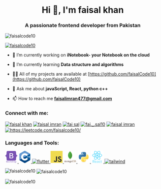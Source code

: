 <h1 align="center">Hi 👋, I'm faisal khan</h1>
<h3 align="center">A passionate frontend developer from Pakistan</h3>

<p align="left"> <img src="https://komarev.com/ghpvc/?username=faisalcode10&label=Profile%20views&color=0e75b6&style=flat" alt="faisalcode10" /> </p>

<p align="left"> <a href="https://github.com/ryo-ma/github-profile-trophy"><img src="https://github-profile-trophy.vercel.app/?username=faisalcode10" alt="faisalcode10" /></a> </p>

- 🔭 I’m currently working on **iNotebook- your Notebook on the cloud**

- 🌱 I’m currently learning **Data structure and algorithms**

- 👨‍💻 All of my projects are available at [https://github.com/faisalCode10](https://github.com/faisalCode10)

- 💬 Ask me about **javaScript, React, python c++**

- 📫 How to reach me **faisalimran477@gmail.com**

<h3 align="left">Connect with me:</h3>
<p align="left">
<a href="https://linkedin.com/in/faisal khan" target="blank"><img align="center" src="https://raw.githubusercontent.com/rahuldkjain/github-profile-readme-generator/master/src/images/icons/Social/linked-in-alt.svg" alt="faisal khan" height="30" width="40" /></a>
<a href="https://stackoverflow.com/users/17017149/faisal-imran" target="blank"><img align="center" src="https://raw.githubusercontent.com/rahuldkjain/github-profile-readme-generator/master/src/images/icons/Social/stack-overflow.svg" alt="faisal imran" height="30" width="40" /></a>
<a href="https://fb.com/fai sal" target="blank"><img align="center" src="https://raw.githubusercontent.com/rahuldkjain/github-profile-readme-generator/master/src/images/icons/Social/facebook.svg" alt="fai sal" height="30" width="40" /></a>
<a href="https://instagram.com/fai._.sal10" target="blank"><img align="center" src="https://raw.githubusercontent.com/rahuldkjain/github-profile-readme-generator/master/src/images/icons/Social/instagram.svg" alt="fai._.sal10" height="30" width="40" /></a>
<a href="https://www.hackerrank.com/faisalimran477" target="blank"><img align="center" src="https://raw.githubusercontent.com/rahuldkjain/github-profile-readme-generator/master/src/images/icons/Social/hackerrank.svg" alt="faisal imran" height="30" width="40" /></a>
 <a href="https://www.leetcode.com/https://leetcode.com/faisalcode10/" target="blank"><img align="center" src="https://raw.githubusercontent.com/rahuldkjain/github-profile-readme-generator/master/src/images/icons/Social/leet-code.svg" alt="https://leetcode.com/faisalcode10/" height="30" width="40" /></a>
</p>


<h3 align="left">Languages and Tools:</h3>
<p align="left"> <a href="https://getbootstrap.com" target="_blank" rel="noreferrer"> <img src="https://raw.githubusercontent.com/devicons/devicon/master/icons/bootstrap/bootstrap-plain-wordmark.svg" alt="bootstrap" width="40" height="40"/> </a> <a href="https://www.w3schools.com/cpp/" target="_blank" rel="noreferrer"> <img src="https://raw.githubusercontent.com/devicons/devicon/master/icons/cplusplus/cplusplus-original.svg" alt="cplusplus" width="40" height="40"/> </a> <a href="https://flutter.dev" target="_blank" rel="noreferrer"> <img src="https://www.vectorlogo.zone/logos/flutterio/flutterio-icon.svg" alt="flutter" width="40" height="40"/> </a> <a href="https://developer.mozilla.org/en-US/docs/Web/JavaScript" target="_blank" rel="noreferrer"> <img src="https://raw.githubusercontent.com/devicons/devicon/master/icons/javascript/javascript-original.svg" alt="javascript" width="40" height="40"/> </a> <a href="https://www.mongodb.com/" target="_blank" rel="noreferrer"> <img src="https://raw.githubusercontent.com/devicons/devicon/master/icons/mongodb/mongodb-original-wordmark.svg" alt="mongodb" width="40" height="40"/> </a> <a href="https://www.python.org" target="_blank" rel="noreferrer"> <img src="https://raw.githubusercontent.com/devicons/devicon/master/icons/python/python-original.svg" alt="python" width="40" height="40"/> </a> <a href="https://reactjs.org/" target="_blank" rel="noreferrer"> <img src="https://raw.githubusercontent.com/devicons/devicon/master/icons/react/react-original-wordmark.svg" alt="react" width="40" height="40"/> </a> <a href="https://tailwindcss.com/" target="_blank" rel="noreferrer"> <img src="https://www.vectorlogo.zone/logos/tailwindcss/tailwindcss-icon.svg" alt="tailwind" width="40" height="40"/> </a> </p>

<p><img align="left" src="https://github-readme-stats.vercel.app/api/top-langs?username=faisalcode10&show_icons=true&locale=en&layout=compact" alt="faisalcode10" /></p>

<p>&nbsp;<img align="center" src="https://github-readme-stats.vercel.app/api?username=faisalcode10&show_icons=true&locale=en" alt="faisalcode10" /></p>

<p><img align="center" src="https://github-readme-streak-stats.herokuapp.com/?user=faisalcode10&" alt="faisalcode10" /></p>
